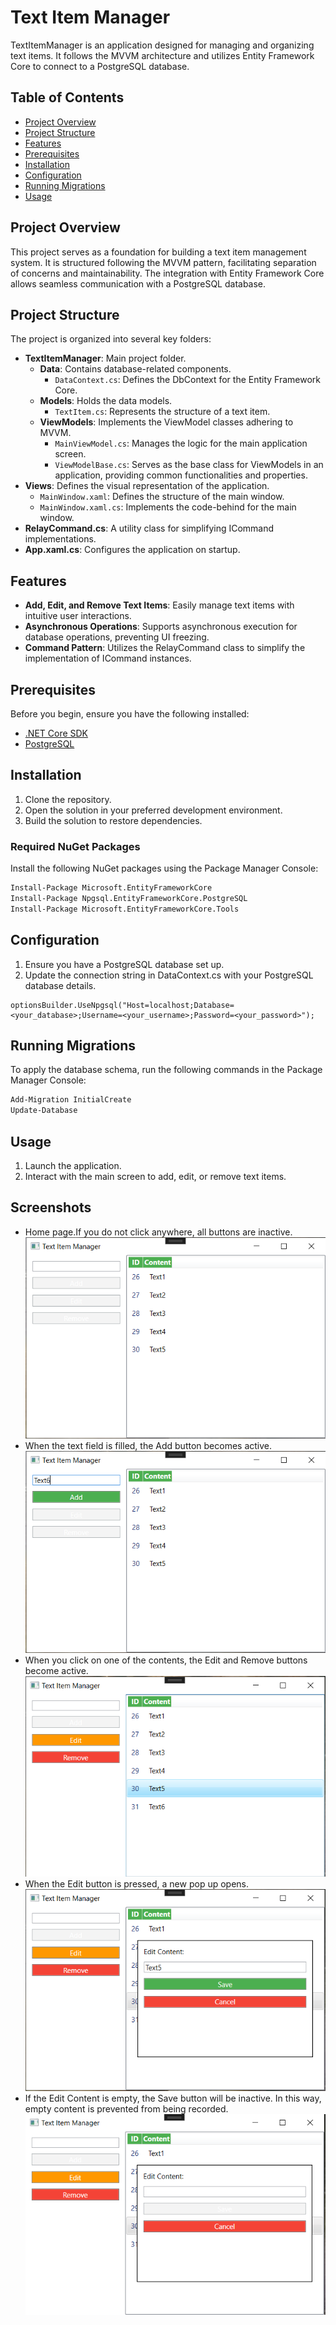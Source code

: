 # Text Item Manager

TextItemManager is an application designed for managing and organizing text items. It follows the MVVM architecture and utilizes Entity Framework Core to connect to a PostgreSQL database.

## Table of Contents

- [Project Overview](#project-overview)
- [Project Structure](#project-structure)
- [Features](#features)
- [Prerequisites](#prerequisites)
- [Installation](#installation)
- [Configuration](#configuration)
- [Running Migrations](#running-migrations)
- [Usage](#usage)

## Project Overview

This project serves as a foundation for building a text item management system. It is structured following the MVVM pattern, facilitating separation of concerns and maintainability. The integration with Entity Framework Core allows seamless communication with a PostgreSQL database.

## Project Structure

The project is organized into several key folders:

- **TextItemManager**: Main project folder.
  - **Data**: Contains database-related components.
    - `DataContext.cs`: Defines the DbContext for the Entity Framework Core.
  - **Models**: Holds the data models.
    - `TextItem.cs`: Represents the structure of a text item.
  - **ViewModels**: Implements the ViewModel classes adhering to MVVM.
    - `MainViewModel.cs`: Manages the logic for the main application screen.
    - `ViewModelBase.cs`: Serves as the base class for ViewModels in an application, providing common functionalities and properties.
 - **Views**: Defines the visual representation of the application.
	- `MainWindow.xaml`: Defines the structure of the main window.
	- `MainWindow.xaml.cs`: Implements the code-behind for the main window.
 - **RelayCommand.cs**: A utility class for simplifying ICommand implementations.
 - **App.xaml.cs**: Configures the application on startup.


## Features

- **Add, Edit, and Remove Text Items**: Easily manage text items with intuitive user interactions.
- **Asynchronous Operations**: Supports asynchronous execution for database operations, preventing UI freezing.
- **Command Pattern**: Utilizes the RelayCommand class to simplify the implementation of ICommand instances.

## Prerequisites

Before you begin, ensure you have the following installed:

- [.NET Core SDK](https://dotnet.microsoft.com/download)
- [PostgreSQL](https://www.postgresql.org/download/)

## Installation

1. Clone the repository.
2. Open the solution in your preferred development environment.
3. Build the solution to restore dependencies.

### Required NuGet Packages

Install the following NuGet packages using the Package Manager Console:

```bash
Install-Package Microsoft.EntityFrameworkCore
Install-Package Npgsql.EntityFrameworkCore.PostgreSQL
Install-Package Microsoft.EntityFrameworkCore.Tools
```

## Configuration

1. Ensure you have a PostgreSQL database set up.
2. Update the connection string in DataContext.cs with your PostgreSQL database details.

```charp
optionsBuilder.UseNpgsql("Host=localhost;Database=<your_database>;Username=<your_username>;Password=<your_password>");
```

## Running Migrations
To apply the database schema, run the following commands in the Package Manager Console:
```bash
Add-Migration InitialCreate
Update-Database
```
## Usage
1. Launch the application.
2. Interact with the main screen to add, edit, or remove text items.

## Screenshots

- Home page.If you do not click anywhere, all buttons are inactive. </br>
![Screenshot 1](TextItemManager/Images/SS.PNG)
- When the text field is filled, the Add button becomes active. </br>
![Screenshot 2](TextItemManager/Images/SS1.PNG)
- When you click on one of the contents, the Edit and Remove buttons become active. </br>
![Screenshot 3](TextItemManager/Images/SS2.PNG)
- When the Edit button is pressed, a new pop up opens. </br>
![Screenshot 4](TextItemManager/Images/SS3.PNG)
- If the Edit Content is empty, the Save button will be inactive. In this way, empty content is prevented from being recorded. </br>
![Screenshot 5](TextItemManager/Images/SS4.PNG)

